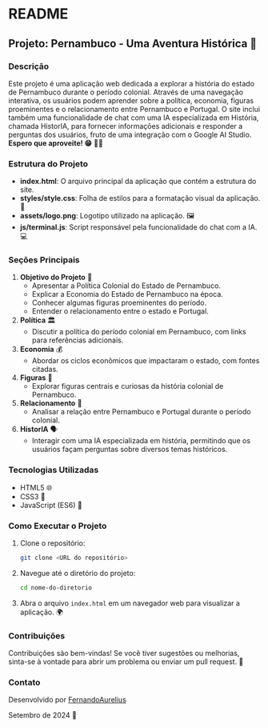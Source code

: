 # README

## Projeto: Pernambuco - Uma Aventura Histórica 📜

### Descrição

Este projeto é uma aplicação web dedicada a explorar a história do estado de Pernambuco durante o período colonial. Através de uma navegação interativa, os usuários podem aprender sobre a política, economia, figuras proeminentes e o relacionamento entre Pernambuco e Portugal. O site inclui também uma funcionalidade de chat com uma IA especializada em História, chamada HistorIA, para fornecer informações adicionais e responder a perguntas dos usuários, fruto de uma integração com o Google AI Studio. **Espero que aproveite! 😁** 🤖✨

### Estrutura do Projeto

- **index.html**: O arquivo principal da aplicação que contém a estrutura do site.
- **styles/style.css**: Folha de estilos para a formatação visual da aplicação. 🎨
- **assets/logo.png**: Logotipo utilizado na aplicação. 🖼️
- **js/terminal.js**: Script responsável pela funcionalidade do chat com a IA. 💻

### Seções Principais

1. **Objetivo do Projeto** 🎯
    - Apresentar a Política Colonial do Estado de Pernambuco.
    - Explicar a Economia do Estado de Pernambuco na época.
    - Conhecer algumas figuras proeminentes do período.
    - Entender o relacionamento entre o estado e Portugal.
2. **Política** 🏛️
    - Discutir a política do período colonial em Pernambuco, com links para referências adicionais.
3. **Economia** 💰
    - Abordar os ciclos econômicos que impactaram o estado, com fontes citadas.
4. **Figuras** 👤
    - Explorar figuras centrais e curiosas da história colonial de Pernambuco.
5. **Relacionamento** 🤝
    - Analisar a relação entre Pernambuco e Portugal durante o período colonial.
6. **HistorIA** 🗣️
    - Interagir com uma IA especializada em história, permitindo que os usuários façam perguntas sobre diversos temas históricos.

### Tecnologias Utilizadas

- HTML5 🌐
- CSS3 🎨
- JavaScript (ES6) 📜

### Como Executar o Projeto

1. Clone o repositório:
    
    ```bash
    git clone <URL do repositório>
    
    ```
    
2. Navegue até o diretório do projeto:
    
    ```bash
    cd nome-do-diretorio
    
    ```
    
3. Abra o arquivo `index.html` em um navegador web para visualizar a aplicação. 🌍

### Contribuições

Contribuições são bem-vindas! Se você tiver sugestões ou melhorias, sinta-se à vontade para abrir um problema ou enviar um pull request. 🤗

### Contato

Desenvolvido por [FernandoAurelius](https://github.com/FernandoAurelius)

Setembro de 2024 🌟
